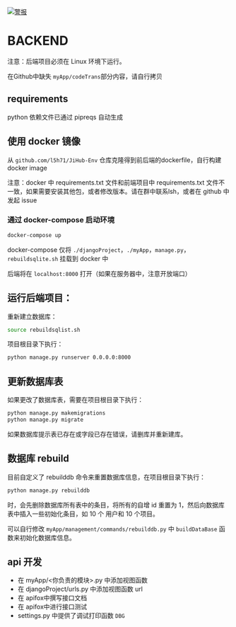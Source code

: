 [![警报](http://8.140.28.219:9000/api/project_badges/measure?project=jihub&metric=alert_status&token=sqb_e0b1817c4f9c2b67aeab1b356a68c827248ea2f9)](http://8.140.28.219:9000/dashboard?id=jihub)

# BACKEND

注意：后端项目必须在 Linux 环境下运行。

在Github中缺失 `myApp/codeTrans`部分内容，请自行拷贝

## requirements

python 依赖文件已通过 pipreqs 自动生成

## 使用 docker 镜像

从 `github.com/l5h71/JiHub-Env` 仓库克隆得到前后端的dockerfile，自行构建docker image

注意：docker 中 requirements.txt 文件和前端项目中 requirements.txt 文件不一致，如果需要安装其他包，或者修改版本。请在群中联系lsh，或者在 github 中发起 issue

### 通过 docker-compose 启动环境

```sh
docker-compose up
```

docker-compose 仅将 `./djangoProject`，`./myApp`，`manage.py`，`rebuildsqlite.sh` 挂载到 docker 中

后端将在 `localhost:8000` 打开（如果在服务器中，注意开放端口）

## 运行后端项目：

重新建立数据库：

```bash
source rebuildsqlist.sh
```

项目根目录下执行：

```bash
python manage.py runserver 0.0.0.0:8000
```

## 更新数据库表

如果更改了数据库表，需要在项目根目录下执行：

```bash
python manage.py makemigrations
python manage.py migrate
```

如果数据库提示表已存在或字段已存在错误，请删库并重新建库。

## 数据库 rebuild

目前自定义了 rebuilddb 命令来重置数据库信息，在项目根目录下执行：

```bash
python manage.py rebuilddb
```

时，会先删除数据库所有表中的条目，将所有的自增 id 重置为 1，然后向数据库表中插入一些初始化条目，如 10 个 用户和 10 个项目。

可以自行修改 `myApp/management/commands/rebuilddb.py` 中 `buildDataBase` 函数来初始化数据库信息。

## api 开发

- 在 myApp/<你负责的模块>.py 中添加视图函数
- 在 djangoProject/urls.py 中添加视图函数 url
- 在 apifox中撰写接口文档
- 在 apifox中进行接口测试
- settings.py 中提供了调试打印函数 `DBG`
